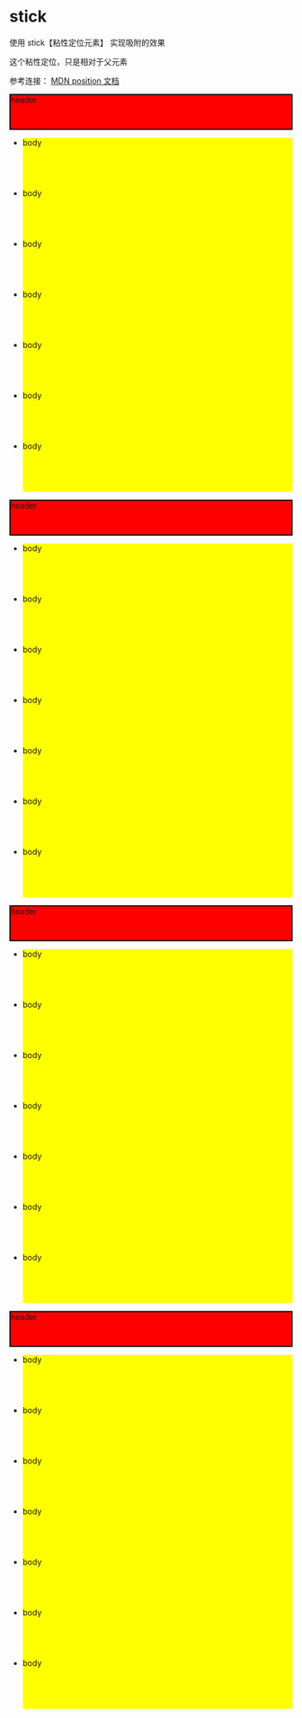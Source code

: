 # stick

使用 stick【粘性定位元素】 实现吸附的效果

这个粘性定位，只是相对于父元素

参考连接：
[MDN position 文档](https://developer.mozilla.org/zh-CN/docs/Web/CSS/width)

<div>
  <div style="height: 60px; background-color: red;position: sticky; top: 0;border: 2px solid black;">header</div>
  <ul>
    <li style="height: 90px; background-color: yellow">body</li>
    <li style="height: 90px; background-color: yellow">body</li>
    <li style="height: 90px; background-color: yellow">body</li>
    <li style="height: 90px; background-color: yellow">body</li>
    <li style="height: 90px; background-color: yellow">body</li>
    <li style="height: 90px; background-color: yellow">body</li>
    <li style="height: 90px; background-color: yellow">body</li>
  </ul>
  <div>
  <div style="height: 60px; background-color: red;position: sticky; top: 60px;border: 2px solid black;">header</div>
  <ul>
    <li style="height: 90px; background-color: yellow">body</li>
    <li style="height: 90px; background-color: yellow">body</li>
    <li style="height: 90px; background-color: yellow">body</li>
    <li style="height: 90px; background-color: yellow">body</li>
    <li style="height: 90px; background-color: yellow">body</li>
    <li style="height: 90px; background-color: yellow">body</li>
    <li style="height: 90px; background-color: yellow">body</li>
  </ul>
    <div style="height: 60px; background-color: red;position: sticky; top: 120px;border: 2px solid black;">header</div>
    <ul>
      <li style="height: 90px; background-color: yellow">body</li>
      <li style="height: 90px; background-color: yellow">body</li>
      <li style="height: 90px; background-color: yellow">body</li>
      <li style="height: 90px; background-color: yellow">body</li>
      <li style="height: 90px; background-color: yellow">body</li>
      <li style="height: 90px; background-color: yellow">body</li>
      <li style="height: 90px; background-color: yellow">body</li>
    </ul>
    <div style="height: 60px; background-color: red;position: sticky; top: 180px;border: 2px solid black;">header</div>
    <ul>
      <li style="height: 90px; background-color: yellow">body</li>
      <li style="height: 90px; background-color: yellow">body</li>
      <li style="height: 90px; background-color: yellow">body</li>
      <li style="height: 90px; background-color: yellow">body</li>
      <li style="height: 90px; background-color: yellow">body</li>
      <li style="height: 90px; background-color: yellow">body</li>
      <li style="height: 90px; background-color: yellow">body</li>
    </ul>
</div>
